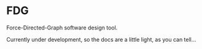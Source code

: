 # FDG

Force-Directed-Graph software design tool.

Currently under development, so the docs are a little light, as you can tell...
